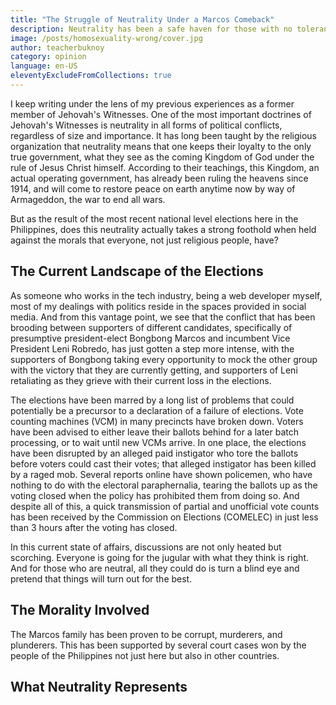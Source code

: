 ```yaml
---
title: "The Struggle of Neutrality Under a Marcos Comeback"
description: Neutrality has been a safe haven for those with no tolerance nor strength for the tough political battle. But under a dark future under another coming Marcos rule, how does neutrality hold against morality?
image: /posts/homosexuality-wrong/cover.jpg
author: teacherbuknoy
category: opinion
language: en-US
eleventyExcludeFromCollections: true
---
```


I keep writing under the lens of my previous experiences as a former member of Jehovah's Witnesses. One of the most important doctrines of Jehovah's Witnesses is neutrality in all forms of political conflicts, regardless of size and importance. It has long been taught by the religious organization that neutrality means that one keeps their loyalty to the only true government, what they see as the coming Kingdom of God under the rule of Jesus Christ himself. According to their teachings, this Kingdom, an actual operating government, has already been ruling the heavens since 1914, and will come to restore peace on earth anytime now by way of Armageddon, the war to end all wars.

But as the result of the most recent national level elections here in the Philippines, does this neutrality actually takes a strong foothold when held against the morals that everyone, not just religious people, have? 

## The Current Landscape of the Elections

As someone who works in the tech industry, being a web developer myself, most of my dealings with politics reside in the spaces provided in social media. And from this vantage point, we see that the conflict that has been brooding between supporters of different candidates, specifically of presumptive president-elect Bongbong Marcos and incumbent Vice President Leni Robredo, has just gotten a step more intense, with the supporters of Bongbong taking every opportunity to mock the other group with the victory that they are currently getting, and supporters of Leni retaliating as they grieve with their current loss in the elections.

The elections have been marred by a long list of problems that could potentially be a precursor to a declaration of a failure of elections. Vote counting machines (<abbr>VCM</abbr>) in many precincts have broken down. Voters have been advised to either leave their ballots behind for a later batch processing, or to wait until new VCMs arrive. In one place, the elections have been disrupted by an alleged paid instigator who tore the ballots before voters could cast their votes; that alleged instigator has been killed by a raged mob. Several reports online have shown policemen, who have nothing to do with the electoral paraphernalia, tearing the ballots up as the voting closed when the policy has prohibited them from doing so. And despite all of this, a quick transmission of partial and unofficial vote counts has been received by the Commission on Elections (<abbr>COMELEC</abbr>) in just less than 3 hours after the voting has closed.

In this current state of affairs, discussions are not only heated but scorching. Everyone is going for the jugular with what they think is right. And for those who are neutral, all they could do is turn a blind eye and pretend that things will turn out for the best.

## The Morality Involved

The Marcos family has been proven to be corrupt, murderers, and plunderers. This has been supported by several court cases won by the people of the Philippines not just here but also in other countries.

## What Neutrality Represents


